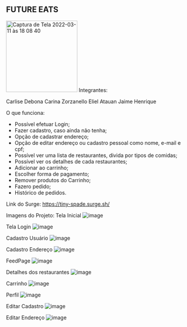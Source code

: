 ## FUTURE EATS

<img width="195" alt="Captura de Tela 2022-03-11 às 18 08 40" src="https://user-images.githubusercontent.com/84419088/157966937-2a1da2f7-32a4-4288-a6fe-5f6dd581f20c.png">
Integrantes:

Carlise Debona
Carina Zorzanello
Eliel 
Atauan
Jaime
Henrique

O que funciona:

* Possível efetuar Login;
* Fazer cadastro, caso ainda não tenha;
* Opção de cadastrar endereço;
* Opção de editar endereço ou cadastro pessoal como nome, e-mail e cpf;
* Possível ver uma lista de restaurantes, divida por tipos de comidas;
* Possível ver os detalhes de cada restaurantes;
* Adicionar ao carrinho;
* Escolher forma de pagamento;
* Remover produtos do Carrinho;
* Fazero pedido;
* Histórico de pedidos.

Link do Surge: https://tiny-spade.surge.sh/

Imagens do Projeto:
Tela Inicial
![image](https://user-images.githubusercontent.com/92445126/159392314-26911df3-b820-44f7-8847-e25143b6d727.png)


Tela Login
![image](https://user-images.githubusercontent.com/93264333/159298515-2f75011c-3f86-46b7-b9c5-24e106206d50.png)

Cadastro Usuário
![image](https://user-images.githubusercontent.com/93264333/159298758-5bc0f145-3f30-42fb-97aa-88b5a1ba6321.png)

Cadastro Endereço
![image](https://user-images.githubusercontent.com/93264333/159298862-cdf994da-0f7f-4aac-89cd-a13f769aa87f.png)

FeedPage
![image](https://user-images.githubusercontent.com/93264333/159299008-7991e817-191d-41ef-89e6-fafa48949f15.png)

Detalhes dos restaurantes
![image](https://user-images.githubusercontent.com/92445126/159392625-f9cb3822-3a81-4f2a-a553-62fc26507411.png)

Carrinho
![image](https://user-images.githubusercontent.com/92445126/159392051-689673e2-d0c9-4f21-ab28-4ba39679978d.png)

Perfil
![image](https://user-images.githubusercontent.com/92445126/159392129-10c05722-3627-4656-9ef9-e98e8acfdc63.png)

Editar Cadastro
![image](https://user-images.githubusercontent.com/92445126/159392185-a3c94378-affe-4c50-abec-8c436eca6f07.png)

Editar Endereço
![image](https://user-images.githubusercontent.com/92445126/159392231-35ddafd4-1f26-4f11-83a5-31e2d022a073.png)




